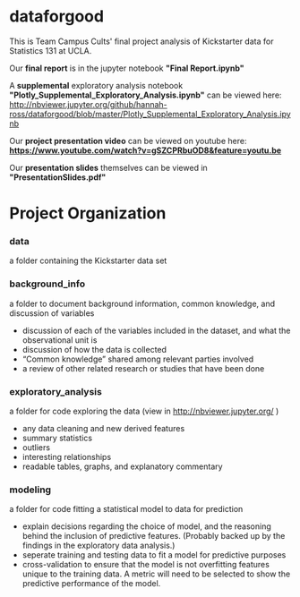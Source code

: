 # dataforgood 
This is Team Campus Cults' final project analysis of Kickstarter data for Statistics 131 at UCLA.

Our **final report** is in the jupyter notebook  **"Final Report.ipynb"**

A **supplemental** exploratory analysis notebook **"Plotly_Supplemental_Exploratory_Analysis.ipynb"** can be viewed here: http://nbviewer.jupyter.org/github/hannah-ross/dataforgood/blob/master/Plotly_Supplemental_Exploratory_Analysis.ipynb 

Our **project presentation video** can be viewed on youtube here: **https://www.youtube.com/watch?v=gSZCPRbuOD8&feature=youtu.be**

Our **presentation slides** themselves can be viewed in **"PresentationSlides.pdf"**

# Project Organization
### data
a folder containing the Kickstarter data set

### background_info
a folder to document background information, common knowledge, and discussion of variables
- discussion of each of the variables included in the dataset, and what the observational unit is
- discussion of how the data is collected
- “Common knowledge” shared among relevant parties involved
- a review of other related research or studies that have been done

### exploratory_analysis
a folder for code exploring the data  (view in http://nbviewer.jupyter.org/ )
- any data cleaning and new derived features
- summary statistics
- outliers
- interesting relationships
- readable tables, graphs, and explanatory commentary

### modeling
a folder for code fitting a statistical model to data for prediction
- explain decisions regarding the choice of model, and the reasoning behind the inclusion of predictive features. (Probably backed up by the findings in the exploratory data analysis.)
- seperate training and testing data to fit a model for predictive purposes
- cross-validation to ensure that the model is not overfitting features unique to the training data. A metric will need to be selected to show the predictive performance of the model.
